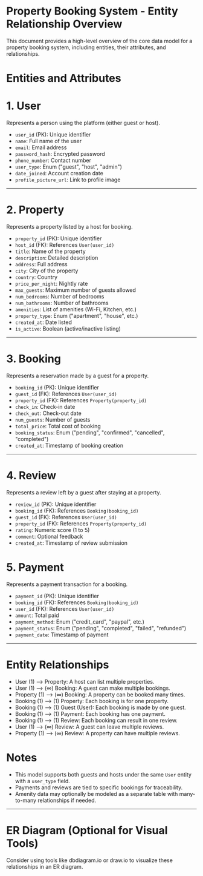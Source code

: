 # Property Booking System - Entity Relationship Overview

This document provides a high-level overview of the core data model for a property booking system, including entities, their attributes, and relationships.



# Entities and Attributes

# 1. User
Represents a person using the platform (either guest or host).

- `user_id` (PK): Unique identifier
- `name`: Full name of the user
- `email`: Email address
- `password_hash`: Encrypted password
- `phone_number`: Contact number
- `user_type`: Enum ("guest", "host", "admin")
- `date_joined`: Account creation date
- `profile_picture_url`: Link to profile image

---

# 2. Property
Represents a property listed by a host for booking.

- `property_id` (PK): Unique identifier
- `host_id` (FK): References `User(user_id)`
- `title`: Name of the property
- `description`: Detailed description
- `address`: Full address
- `city`: City of the property
- `country`: Country
- `price_per_night`: Nightly rate
- `max_guests`: Maximum number of guests allowed
- `num_bedrooms`: Number of bedrooms
- `num_bathrooms`: Number of bathrooms
- `amenities`: List of amenities (Wi-Fi, Kitchen, etc.)
- `property_type`: Enum ("apartment", "house", etc.)
- `created_at`: Date listed
- `is_active`: Boolean (active/inactive listing)

---

# 3. Booking
Represents a reservation made by a guest for a property.

- `booking_id` (PK): Unique identifier
- `guest_id` (FK): References `User(user_id)`
- `property_id` (FK): References `Property(property_id)`
- `check_in`: Check-in date
- `check_out`: Check-out date
- `num_guests`: Number of guests
- `total_price`: Total cost of booking
- `booking_status`: Enum ("pending", "confirmed", "cancelled", "completed")
- `created_at`: Timestamp of booking creation

---

# 4. Review
Represents a review left by a guest after staying at a property.

- `review_id` (PK): Unique identifier
- `booking_id` (FK): References `Booking(booking_id)`
- `guest_id` (FK): References `User(user_id)`
- `property_id` (FK): References `Property(property_id)`
- `rating`: Numeric score (1 to 5)
- `comment`: Optional feedback
- `created_at`: Timestamp of review submission

# 5. Payment
Represents a payment transaction for a booking.

- `payment_id` (PK): Unique identifier
- `booking_id` (FK): References `Booking(booking_id)`
- `user_id` (FK): References `User(user_id)`
- `amount`: Total paid
- `payment_method`: Enum ("credit_card", "paypal", etc.)
- `payment_status`: Enum ("pending", "completed", "failed", "refunded")
- `payment_date`: Timestamp of payment

---

# Entity Relationships

- User (1) ⟶ Property: A host can list multiple properties.
- User (1) ⟶ (∞) Booking: A guest can make multiple bookings.
- Property (1) ⟶ (∞) Booking: A property can be booked many times.
- Booking (1) ⟶ (1) Property: Each booking is for one property.
- Booking (1) ⟶ (1) Guest (User): Each booking is made by one guest.
- Booking (1) ⟶ (1) Payment: Each booking has one payment.
- Booking (1) ⟶ (1) Review: Each booking can result in one review.
- User (1) ⟶ (∞) Review: A guest can leave multiple reviews.
- Property (1) ⟶ (∞) Review: A property can have multiple reviews.



# Notes

- This model supports both guests and hosts under the same `User` entity with a `user_type` field.
- Payments and reviews are tied to specific bookings for traceability.
- Amenity data may optionally be modeled as a separate table with many-to-many relationships if needed.

---

# ER Diagram (Optional for Visual Tools)

Consider using tools like dbdiagram.io or draw.io to visualize these relationships in an ER diagram.

